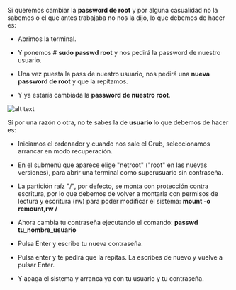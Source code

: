 Si queremos cambiar la **password de root** y por alguna casualidad no la sabemos o el que antes trabajaba no nos la dijo, lo que debemos de hacer es:

- Abrimos la terminal.

- Y ponemos # **sudo passwd root** y nos pedirá la password de nuestro usuario.

- Una vez puesta la pass de nuestro usuario, nos pedirá una **nueva password de root** y que la repitamos.

- Y ya estaría cambiada la **password de nuestro root**.

![alt text](https://user-images.githubusercontent.com/43348980/47658721-bf3e3280-db93-11e8-8d2c-5a86ef26b559.PNG)


Sí por una razón o otra, no te sabes la de **usuario** lo que debemos de hacer es:

 - Iniciamos el ordenador y cuando nos sale el Grub, seleccionamos arrancar en modo recuperación.
 
 - En el submenú que aparece elige "netroot" ("root" en las nuevas versiones), para abrir una terminal como superusuario sin contraseña.
 
 - La partición raíz "/", por defecto, se monta con protección contra escritura, por lo que debemos de volver a montarla con permisos de   lectura y escritura (rw) para poder modificar el sistema: **mount -o remount,rw /**
 
 - Ahora cambia tu contraseña ejecutando el comando: **passwd tu_nombre_usuario**

 - Pulsa Enter y escribe tu nueva contraseña.
 
 - Pulsa enter y te pedirá que la repitas. La escribes de nuevo y vuelve a pulsar Enter.
 
 - Y apaga el sistema y arranca ya con tu usuario y tu contraseña.
